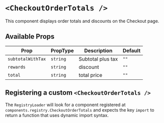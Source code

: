 # `<CheckoutOrderTotals />`

This component displays order totals and discounts on the Checkout page.

## Available Props

| Prop              | PropType | Description       | Default |
| ----------------- | -------- | ----------------- | ------- |
| `subtotalWithTax` | `string` | Subtotal plus tax | `""`    |
| `rewards`         | `string` | discount          | `""`    |
| `total`           | `string` | total price       | `""`    |

## Registering a custom `<CheckoutOrderTotals />`

The `RegistryLoader` will look for a component registered at `components.registry.CheckoutOrderTotals` and expects the key `import` to return a function that uses dynamic import syntax.
